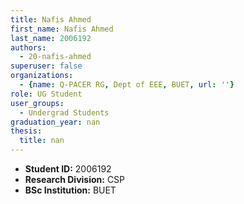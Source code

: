 ```yaml
---
title: Nafis Ahmed
first_name: Nafis Ahmed
last_name: 2006192
authors:
  - 20-nafis-ahmed
superuser: false
organizations:
  - {name: Q-PACER RG, Dept of EEE, BUET, url: ''}
role: UG Student
user_groups:
  - Undergrad Students
graduation_year: nan
thesis:
  title: nan
---
```


* **Student ID:** 2006192
* **Research Division:** CSP
* **BSc Institution:** BUET
